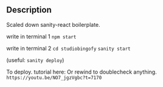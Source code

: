 ## Description

Scaled down sanity-react boilerplate.

write in terminal 1
`npm start`

write in terminal 2
`cd studiobingofy`
`sanity start`

(useful: `sanity deploy`)

To deploy. tutorial here: Or rewind to doublecheck anything.
`https://youtu.be/NO7_jgzVgbc?t=7170`
